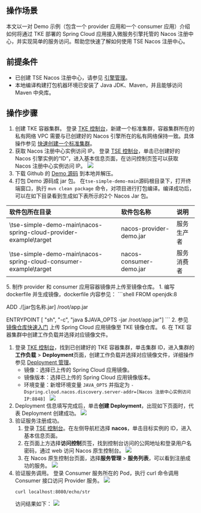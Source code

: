 ## 操作场景

本文以一对 Demo 示例（包含一个 provider 应用和一个 consumer 应用）介绍如何将通过 TKE 部署的 Spring Cloud 应用接入微服务引擎托管的 Nacos 注册中心，并实现简单的服务访问。帮助您快速了解如何使用 TSE Nacos 注册中心。



## 前提条件

- 已创建 TSE Nacos 注册中心，请参见 [引擎管理](https://cloud.tencent.com/document/product/1364/63997)。
- 本地编译构建打包机器环境已安装了 Java JDK、Maven，并且能够访问 Maven 中央库。



## 操作步骤

1. 创建 TKE 容器集群。
   登录 [TKE 控制台](https://console.cloud.tencent.com/tke2/cluster)，新建一个标准集群，容器集群所在的私有网络 VPC 需要与已创建好的 Nacos 引擎所在的私有网络保持一致。具体操作参见 [快速创建一个标准集群](https://cloud.tencent.com/document/product/457/54231)。
2. 获取 Nacos 注册中心实例访问 IP。
   登录 [TSE 控制台](https://console.cloud.tencent.com/tse)，单击已创建好的 Nacos 引擎实例的“ID”，进入基本信息页面，在访问控制页签可以获取 Nacos 注册中心实例访问 IP。
   ![](https://qcloudimg.tencent-cloud.cn/raw/e9a4b2e4430d337c153abc09a6bccf32.png)
3. 下载 Github 的 [Demo 源码](https://github.com/tencentyun/tse-simple-demo) 到本地并解压。
4. 打包 Demo 源码成 jar 包。
   在`tse-simple-demo-main`源码根目录下，打开终端窗口，执行 `mvn clean package` 命令，对项目进行打包编译。编译成功后，可以在如下目录看到生成如下表所示的2个 Nacos  Jar 包。
<table>
<thead>
<tr>
<th align="left">软件包所在目录</th>
<th align="left">软件包名称</th>
<th align="left">说明</th>
</tr>
</thead>
<tbody><tr>
<td align="left">\tse-simple-demo-main\nacos-spring-cloud-provider-example\target</td>
<td align="left">nacos-provider-demo.jar</td>
<td align="left">服务生产者</td>
</tr>
<tr>
<td align="left">\tse-simple-demo-main\nacos-spring-cloud-consumer-example\target</td>
<td align="left">nacos-consumer-demo.jar</td>
<td align="left">服务消费者</td>
</tr>
</tbody></table>
5. 制作 provider 和 consumer 应用容器镜像并上传至镜像仓库。
   1. 编写 dockerfile 并生成镜像，dockerfile 内容参见：
     ```shell
   FROM openjdk:8
    
   ADD ./[jar包名称.jar] /root/app.jar
       
   ENTRYPOINT  [ "sh", "-c", "java $JAVA_OPTS -jar /root/app.jar"]
     ```
   2. 参见 [镜像仓库快速入门](https://cloud.tencent.com/document/product/1141/63910) 上传 Spring Cloud 应用镜像至 TKE 镜像仓库。
6. 在 TKE 容器集群中创建工作负载并选择对应镜像文件。
   1. 登录 [TKE 控制台](https://console.cloud.tencent.com/tke2/cluster)，找到已创建好的 TKE 容器集群，单击集群 ID，进入集群的**工作负载** >  **Deployment**页面，创建工作负载并选择对应镜像文件，详细操作参见 [Deployment 管理](https://cloud.tencent.com/document/product/457/31705)。
      - 镜像：选择已上传的 Spring Cloud 应用镜像。
      - 镜像版本：选择已上传的 Spring Cloud 应用镜像版本。
      - 环境变量：新增环境变量 `JAVA_OPTS` 并指定为 `-Dspring.cloud.nacos.discovery.server-addr=[Nacos 注册中心实例访问 IP:8848] `
      ![](https://qcloudimg.tencent-cloud.cn/raw/98548ec6884fa0a2a8eb99cad00b41f6.png)
   2. Deployment 信息填写完成后，单击**创建 Deployment**，出现如下页面时，代表 Deployment 创建成功。
      ![](https://qcloudimg.tencent-cloud.cn/raw/ad305cc2cd6ea3d7af3aa3c5cab2e1b3.png)
7. 验证服务注册成功。
   1. 登录 [TSE 控制台](https://console.cloud.tencent.com/tse)。在左侧导航栏选择 **nacos**，单击目标实例的 ID，进入基本信息页面。
   2. 在页面上方选择**访问控制**页签，找到控制台访问的公网地址和登录用户名密码，通过 web 访问 Nacos 原生控制台。
      ![](https://qcloudimg.tencent-cloud.cn/raw/c23a003df4bf59c8ae9dc47bc319a169.png)
   3. 在 Nacos 原生控制台页面，选择**服务管理** > **服务列表**，可以看到注册成功的服务。
      ![](https://qcloudimg.tencent-cloud.cn/raw/478abd75daf46d19f81e257dcd42f94b.png)
8. 验证服务调用。
   登录 Consumer 服务所在的 Pod，执行 curl 命令调用 Consumer 接口访问 Provider 服务。
   ![](https://qcloudimg.tencent-cloud.cn/raw/9c9c3c128c826a647260d02d0fda14b8.png)
   ```
   curl localhost:8080/echo/str
   ```
   访问结果如下：
   ![](https://qcloudimg.tencent-cloud.cn/raw/e7c8e7fcbf51d6e3ed5b0a6669b0e765.png)





